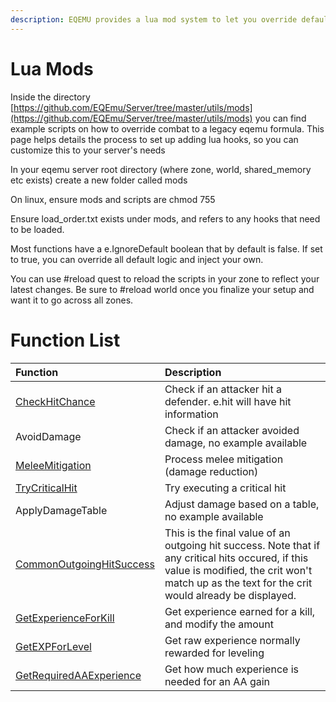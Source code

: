 ```yaml
---
description: EQEMU provides a lua mod system to let you override default game logic
---
```


# Lua Mods

Inside the directory [https://github.com/EQEmu/Server/tree/master/utils/mods](https://github.com/EQEmu/Server/tree/master/utils/mods) you can find example scripts on how to override combat to a legacy eqemu formula. This page helps details the process to set up adding lua hooks, so you can customize this to your server's needs

In your eqemu server root directory (where zone, world, shared_memory etc exists) create a new folder called mods

On linux, ensure mods and scripts are chmod 755

Ensure load_order.txt exists under mods, and refers to any hooks that need to be loaded.

Most functions have a e.IgnoreDefault boolean that by default is false. If set to true, you can override all default logic and inject your own.

You can use #reload quest to reload the scripts in your zone to reflect your latest changes. Be sure to #reload world once you finalize your setup and want it to go across all zones.

# Function List

| Function | Description |
| :--- | :--- |
| [CheckHitChance](https://github.com/EQEmu/Server/blob/master/utils/mods/legacy_combat.lua#L97) | Check if an attacker hit a defender. e.hit will have hit information|
| AvoidDamage | Check if an attacker avoided damage, no example available |
| [MeleeMitigation](https://github.com/EQEmu/Server/blob/master/utils/mods/legacy_combat.lua#L65) | Process melee mitigation (damage reduction) |
| [TryCriticalHit](https://github.com/EQEmu/Server/blob/master/utils/mods/legacy_combat.lua#L255) | Try executing a critical hit |
| ApplyDamageTable | Adjust damage based on a table, no example available |
| [CommonOutgoingHitSuccess](https://github.com/EQEmu/Server/blob/master/utils/mods/legacy_combat.lua#L961) | This is the final value of an outgoing hit success. Note that if any critical hits occured, if this value is modified, the crit won't match up as the text for the crit would already be displayed. |
| [GetExperienceForKill](https://github.com/EQEmu/Server/blob/master/utils/mods/classic_wow_experience.lua#L9) | Get experience earned for a kill, and modify the amount |
| [GetEXPForLevel](https://github.com/EQEmu/Server/blob/master/utils/mods/classic_wow_experience.lua#L49) | Get raw experience normally rewarded for leveling |
| [GetRequiredAAExperience](https://github.com/EQEmu/Server/blob/master/utils/mods/classic_wow_experience.lua#L4) | Get how much experience is needed for an AA gain |

